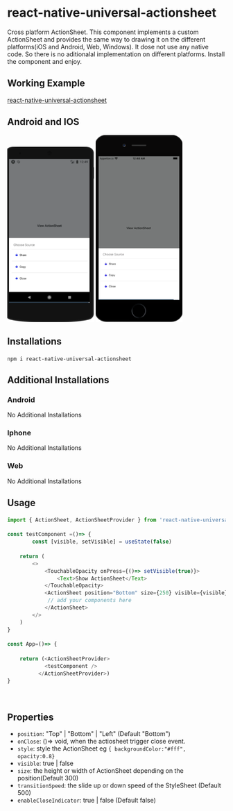 # react-native-universal-actionsheet
 Cross platform ActionSheet. This component implements a custom ActionSheet and provides the same way to drawing it on the different platforms(iOS and Android, Web, Windows). It dose not use any native code. So there is no aditionalal implementation on different platforms. Install the component and enjoy.
 
 ## Working Example
 [react-native-universal-actionsheet](https://snack.expo.io/@alentoma/react-native-universal-actionsheet)
 
 ## Android and IOS
 <div>
 <img src="https://github.com/AlenToma/react-native-universal-actionsheet/blob/main/images/android.PNG" width="200"/>
 
 
 <img src="https://github.com/AlenToma/react-native-universal-actionsheet/blob/main/images/iphone.PNG" width="200"/>
 </div>
 
 
## Installations

`npm i react-native-universal-actionsheet`

## Additional Installations

### Android
No Additional Installations

### Iphone
No Additional Installations

### Web
No Additional Installations

## Usage

```js
import { ActionSheet, ActionSheetProvider } from 'react-native-universal-actionsheet';

const testComponent =()=> {
        const [visible, setVisible] = useState(false)

    return (
        <>
            <TouchableOpacity onPress={()=> setVisible(true)}>
                <Text>Show ActionSheet</Text>
            </TouchableOpacity>
            <ActionSheet position="Bottom" size={250} visible={visible} onClose={()=> setVisible(false)}>
             // add your components here
            </ActionSheet>
        </>
    )
}

const App=()=> {

    return (<ActionSheetProvider>
            <testComponent />
          </ActionSheetProvider>)
}




```

## Properties
* `position`: "Top" | "Bottom" | "Left" (Default "Bottom")
* `onClose`: ()=> void, when the actiosheet trigger close event.
* `style`: style the ActionSheet eg `{ backgroundColor:"#fff", opacity:0.8}`
* `visible`: true | false
* `size`: the height or width of ActionSheet depending on the position(Default 300) 
* `transitionSpeed`: the slide up or down speed of the StyleSheet (Default 500)
* `enableCloseIndicator`: true | false (Default false)
